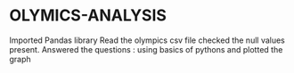 # OLYMICS-ANALYSIS

Imported Pandas library
Read the olympics csv file
checked the null values present.
Answered the questions : using basics of pythons and plotted the graph

